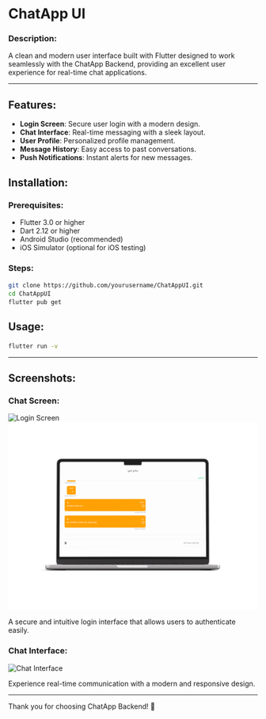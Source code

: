 # ChatApp UI

### Description:
A clean and modern user interface built with Flutter designed to work seamlessly with the ChatApp Backend, providing an excellent user experience for real-time chat applications.

---

## Features:

-  **Login Screen**: Secure user login with a modern design.
-  **Chat Interface**: Real-time messaging with a sleek layout.
-  **User Profile**: Personalized profile management.
-  **Message History**: Easy access to past conversations.
-  **Push Notifications**: Instant alerts for new messages.



## Installation:

### Prerequisites:
- Flutter 3.0 or higher
- Dart 2.12 or higher
- Android Studio (recommended)
- iOS Simulator (optional for iOS testing)

### Steps:
```bash
git clone https://github.com/yourusername/ChatAppUI.git
cd ChatAppUI
flutter pub get
```

## Usage:
```bash
flutter run -v
```
---

## Screenshots:

### Chat Screen:
![Login Screen](../mockups/chat_screen_android-m.png)  
![Login Screen](../mockups/chat_screen_windows-m.png)  

A secure and intuitive login interface that allows users to authenticate easily.

### Chat Interface:
![Chat Interface](chat_interface.png)  

Experience real-time communication with a modern and responsive design.

---

Thank you for choosing ChatApp Backend! 🚀
